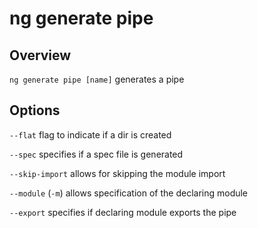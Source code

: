 # ng generate pipe

## Overview
`ng generate pipe [name]` generates a pipe

## Options
`--flat` flag to indicate if a dir is created

`--spec` specifies if a spec file is generated

`--skip-import` allows for skipping the module import

`--module` (`-m`) allows specification of the declaring module

`--export` specifies if declaring module exports the pipe
